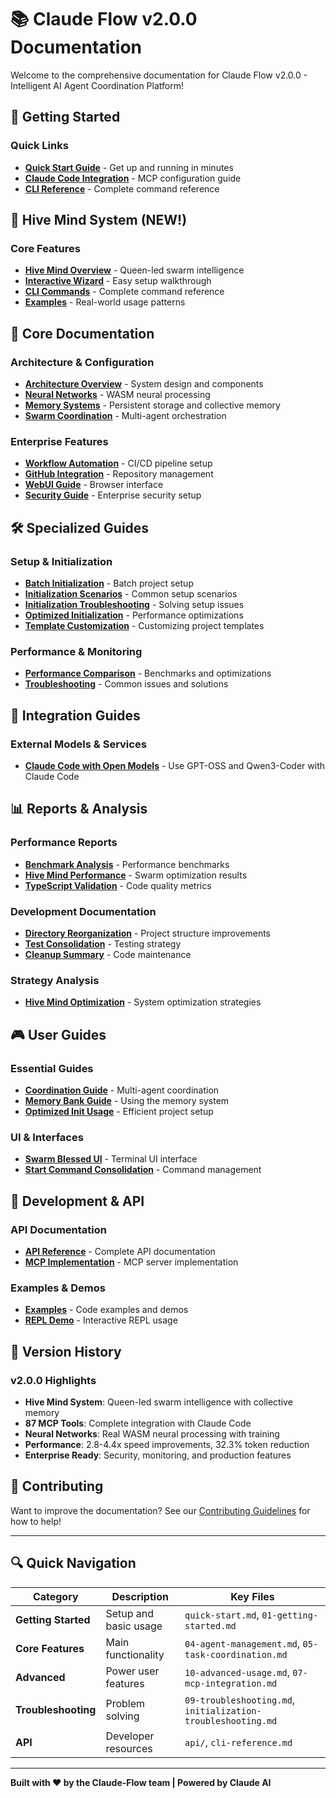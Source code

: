 # 📚 Claude Flow v2.0.0 Documentation

Welcome to the comprehensive documentation for Claude Flow v2.0.0 - Intelligent AI Agent Coordination Platform!

## 🚀 Getting Started

### Quick Links
- **[Quick Start Guide](./quick-start.md)** - Get up and running in minutes
- **[Claude Code Integration](./claude-code-setup.md)** - MCP configuration guide
- **[CLI Reference](./cli-reference.md)** - Complete command reference

## 👑 Hive Mind System (NEW!)

### Core Features
- **[Hive Mind Overview](./hive-mind/overview.md)** - Queen-led swarm intelligence
- **[Interactive Wizard](./hive-mind/wizard-guide.md)** - Easy setup walkthrough
- **[CLI Commands](./hive-mind/cli-commands.md)** - Complete command reference
- **[Examples](./hive-mind/examples.md)** - Real-world usage patterns

## 📖 Core Documentation

### Architecture & Configuration
- **[Architecture Overview](./02-architecture-overview.md)** - System design and components
- **[Neural Networks](./neural-networks.md)** - WASM neural processing
- **[Memory Systems](./memory-management.md)** - Persistent storage and collective memory
- **[Swarm Coordination](./swarm-coordination.md)** - Multi-agent orchestration

### Enterprise Features
- **[Workflow Automation](./workflow-automation.md)** - CI/CD pipeline setup
- **[GitHub Integration](./github-automation.md)** - Repository management
- **[WebUI Guide](./webui-guide.md)** - Browser interface
- **[Security Guide](./security-guide.md)** - Enterprise security setup

## 🛠️ Specialized Guides

### Setup & Initialization
- **[Batch Initialization](./batch-initialization.md)** - Batch project setup
- **[Initialization Scenarios](./initialization-scenarios.md)** - Common setup scenarios
- **[Initialization Troubleshooting](./initialization-troubleshooting.md)** - Solving setup issues
- **[Optimized Initialization](./optimized-initialization.md)** - Performance optimizations
- **[Template Customization](./template-customization.md)** - Customizing project templates

### Performance & Monitoring
- **[Performance Comparison](./performance-comparison.md)** - Benchmarks and optimizations
- **[Troubleshooting](./09-troubleshooting.md)** - Common issues and solutions

## 🔗 Integration Guides

### External Models & Services
- **[Claude Code with Open Models](./wiki/claude-code-open-models-tutorial.md)** - Use GPT-OSS and Qwen3-Coder with Claude Code

## 📊 Reports & Analysis

### Performance Reports
- **[Benchmark Analysis](./reports/COMPREHENSIVE_BENCHMARK_ANALYSIS_REPORT.md)** - Performance benchmarks
- **[Hive Mind Performance](./reports/hive-mind-performance-analysis.md)** - Swarm optimization results
- **[TypeScript Validation](./reports/typescript-validation-report.md)** - Code quality metrics

### Development Documentation  
- **[Directory Reorganization](./development/DIRECTORY_REORGANIZATION_SUMMARY.md)** - Project structure improvements
- **[Test Consolidation](./development/TEST_CONSOLIDATION_SUMMARY.md)** - Testing strategy
- **[Cleanup Summary](./development/CLEANUP_SUMMARY.md)** - Code maintenance

### Strategy Analysis
- **[Hive Mind Optimization](./analysis/HIVE_MIND_OPTIMIZATION_STRATEGY.md)** - System optimization strategies

## 🎮 User Guides

### Essential Guides
- **[Coordination Guide](./guides/coordination.md)** - Multi-agent coordination
- **[Memory Bank Guide](./guides/memory-bank.md)** - Using the memory system
- **[Optimized Init Usage](./optimized-init-usage-guide.md)** - Efficient project setup

### UI & Interfaces
- **[Swarm Blessed UI](./swarm-blessed-ui.md)** - Terminal UI interface
- **[Start Command Consolidation](./start-command-consolidation.md)** - Command management

## 🔧 Development & API

### API Documentation
- **[API Reference](./api/)** - Complete API documentation
- **[MCP Implementation](./mcp-implementation.md)** - MCP server implementation

### Examples & Demos
- **[Examples](./examples/)** - Code examples and demos
- **[REPL Demo](./repl-demo.md)** - Interactive REPL usage

## 📝 Version History

### v2.0.0 Highlights
- **Hive Mind System**: Queen-led swarm intelligence with collective memory
- **87 MCP Tools**: Complete integration with Claude Code
- **Neural Networks**: Real WASM neural processing with training
- **Performance**: 2.8-4.4x speed improvements, 32.3% token reduction
- **Enterprise Ready**: Security, monitoring, and production features

## 🤝 Contributing

Want to improve the documentation? See our [Contributing Guidelines](../CONTRIBUTING.md) for how to help!

---

## 🔍 Quick Navigation

| Category | Description | Key Files |
|----------|-------------|-----------|
| **Getting Started** | Setup and basic usage | `quick-start.md`, `01-getting-started.md` |
| **Core Features** | Main functionality | `04-agent-management.md`, `05-task-coordination.md` |
| **Advanced** | Power user features | `10-advanced-usage.md`, `07-mcp-integration.md` |
| **Troubleshooting** | Problem solving | `09-troubleshooting.md`, `initialization-troubleshooting.md` |
| **API** | Developer resources | `api/`, `cli-reference.md` |

---

**Built with ❤️ by the Claude-Flow team | Powered by Claude AI**